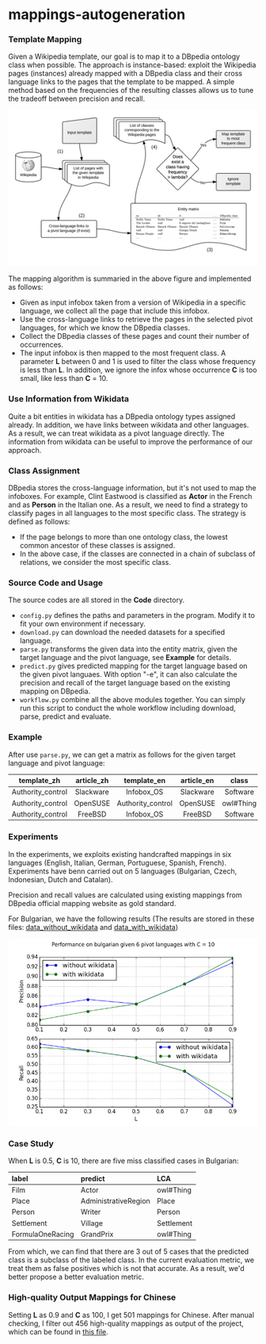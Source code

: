 # mappings-autogeneration

### Template Mapping

Given a Wikipedia template, our goal is to map it to a DBpedia ontology class when possible. The approach is instance-based: exploit the Wikipedia pages (instances) already mapped with a DBpedia class and their cross language links to the pages that the template to be mapped. A simple method based on the frequencies of the resulting classes allows us to tune the tradeoff between precision and recall. 

![Alt](/Images/figure1.png)

The mapping algorithm is summaried in the above figure and implemented as follows:

- Given as input infobox taken from a version of Wikipedia in a specific language, we collect all the page that include this infobox.
- Use the cross-language links to retrieve the pages in the selected pivot languages, for which we know the DBpedia classes.
- Collect the DBpedia classes of these pages and count their number of occurrences.
- The input infobox is then mapped to the most frequent class. A parameter **L** between 0 and 1 is used to filter the class whose frequency is less than **L**. In addition, we ignore the infox whose occurrence **C** is too small, like less than **C** = 10.

### Use Information from Wikidata 

Quite a bit entities in wikidata has a DBpedia ontology types assigned already. In addition, we have links between wikidata and other languages. As a result, we can treat wikidata as a pivot language directly. The information from wikidata can be useful to improve the performance of our approach. 

### Class Assignment

DBpedia stores the cross-language information, but it's not used to map the infoboxes. For example, Clint Eastwood is classified as **Actor** in the French and as **Person** in the Italian one. As a result, we need to find a strategy to classify pages in all languages to the most specific class. The strategy is defined as follows:

- If the page belongs to more than one ontology class, the lowest common ancestor of these classes is assigned.
- In the above case, if the classes are connected in a chain of subclass of relations, we consider the most specific class.

### Source Code and Usage

The source codes are all stored in the **Code** directory.

- ```config.py``` defines the paths and parameters in the program. Modify it to fit your own environment if necessary.
- ```download.py``` can download the needed datasets for a specified language.
- ```parse.py``` transforms the given data into the entity matrix, given the target language and the pivot language, see **Example** for details.
- ```predict.py``` gives predicted mapping for the target language based on the given pivot languaes. With option "-e", it can also calculate the precision and recall of the target language based on the existing mapping on DBpedia.
- ```workflow.py``` combine all the above modules together. You can simply run this script to conduct the whole workflow including download, parse, predict and evaluate. 

### Example

After use ```parse.py```, we can get a matrix as follows for the given target language and pivot language:

template_zh | article_zh | template_en | article_en | class
:---------: | :--------: | :---------: | :--------: | :---:|
Authority_control | Slackware | Infobox_OS | Slackware | Software 
Authority_control | OpenSUSE | Authority_control | OpenSUSE | owl#Thing
Authority_control | FreeBSD | Infobox_OS | FreeBSD | Software

### Experiments

In the experiments, we exploits existing handcrafted mappings in six languages (English, Italian, German, Portuguese, Spanish, French). Experiments have benn carried out on 5 languages (Bulgarian, Czech, Indonesian, Dutch and Catalan).

Precision and recall values are calculated using existing mappings from DBpedia official mapping website as gold standard.

For Bulgarian, we have the following results (The results are stored in these files: [data_without_wikidata](/Plot/data_without_wikidata.csv) and [data_with_wikidata](/Plot/data_with_wikidata.csv))

![Alt](/Plot/figure1.png)

### Case Study

When **L** is 0.5, **C** is 10, there are five miss classified cases in Bulgarian:

label | predict | LCA
:---- | :------ | :--
Film  | Actor   | owl#Thing
Place | AdministrativeRegion | Place
Person | Writer | Person
Settlement | Village | Settlement
FormulaOneRacing | GrandPrix | owl#Thing

From which, we can find that there are 3 out of 5 cases that the predicted class is a subclass of the labeled class. In the current evaluation metric, we treat them as false positives which is not that accurate. As a result, we'd better propose a better evaluation metric.

### High-quality Output Mappings for Chinese

Setting **L** as 0.9 and **C** as 100, I get 501 mappings for Chinese. After manual checking, I filter out 456 high-quality mappings as output of the project, which can be found in [this file](/Output/predicted/zh.csv). 
